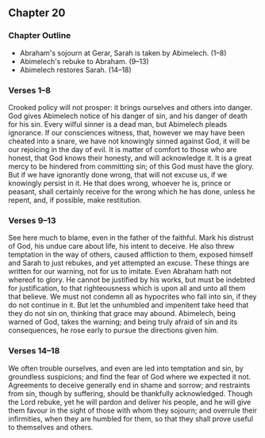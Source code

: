 ## Chapter 20

### Chapter Outline

- Abraham's sojourn at Gerar, Sarah is taken by Abimelech. (1–8)
- Abimelech's rebuke to Abraham. (9–13)
- Abimelech restores Sarah. (14–18)

### Verses 1–8

Crooked policy will not prosper: it brings ourselves and others into danger. God gives Abimelech notice of his danger of sin, and his danger of death for his sin. Every wilful sinner is a dead man, but Abimelech pleads ignorance. If our consciences witness, that, however we may have been cheated into a snare, we have not knowingly sinned against God, it will be our rejoicing in the day of evil. It is matter of comfort to those who are honest, that God knows their honesty, and will acknowledge it. It is a great mercy to be hindered from committing sin; of this God must have the glory. But if we have ignorantly done wrong, that will not excuse us, if we knowingly persist in it. He that does wrong, whoever he is, prince or peasant, shall certainly receive for the wrong which he has done, unless he repent, and, if possible, make restitution.

### Verses 9–13

See here much to blame, even in the father of the faithful. Mark his distrust of God, his undue care about life, his intent to deceive. He also threw temptation in the way of others, caused affliction to them, exposed himself and Sarah to just rebukes, and yet attempted an excuse. These things are written for our warning, not for us to imitate. Even Abraham hath not whereof to glory. He cannot be justified by his works, but must be indebted for justification, to that righteousness which is upon all and unto all them that believe. We must not condemn all as hypocrites who fall into sin, if they do not continue in it. But let the unhumbled and impenitent take heed that they do not sin on, thinking that grace may abound. Abimelech, being warned of God, takes the warning; and being truly afraid of sin and its consequences, he rose early to pursue the directions given him.

### Verses 14–18

We often trouble ourselves, and even are led into temptation and sin, by groundless suspicions; and find the fear of God where we expected it not. Agreements to deceive generally end in shame and sorrow; and restraints from sin, though by suffering, should be thankfully acknowledged. Though the Lord rebuke, yet he will pardon and deliver his people, and he will give them favour in the sight of those with whom they sojourn; and overrule their infirmities, when they are humbled for them, so that they shall prove useful to themselves and others.

